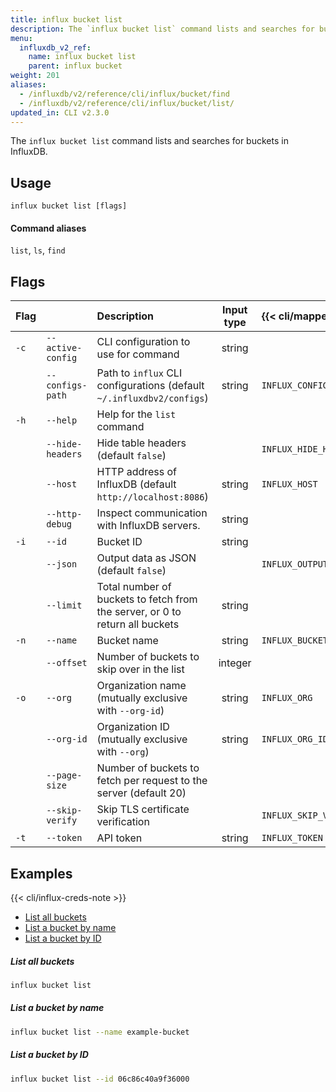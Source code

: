```yaml
---
title: influx bucket list
description: The `influx bucket list` command lists and searches for buckets in InfluxDB.
menu:
  influxdb_v2_ref:
    name: influx bucket list
    parent: influx bucket
weight: 201
aliases:
  - /influxdb/v2/reference/cli/influx/bucket/find
  - /influxdb/v2/reference/cli/influx/bucket/list/
updated_in: CLI v2.3.0
---
```


The `influx bucket list` command lists and searches for buckets in InfluxDB.

## Usage
```
influx bucket list [flags]
```

#### Command aliases
`list`, `ls`, `find`

## Flags
| Flag |                   | Description                                                                  | Input type | {{< cli/mapped >}}    |
| :--- | :---------------- | :--------------------------------------------------------------------------- | :--------: | :-------------------- |
| `-c` | `--active-config` | CLI configuration to use for command                                         |   string   |                       |
|      | `--configs-path`  | Path to `influx` CLI configurations (default `~/.influxdbv2/configs`)        |   string   | `INFLUX_CONFIGS_PATH` |
| `-h` | `--help`          | Help for the `list` command                                                  |            |                       |
|      | `--hide-headers`  | Hide table headers (default `false`)                                         |            | `INFLUX_HIDE_HEADERS` |
|      | `--host`          | HTTP address of InfluxDB (default `http://localhost:8086`)                   |   string   | `INFLUX_HOST`         |
|      | `--http-debug`    | Inspect communication with InfluxDB servers.                                 |   string   |                       |
| `-i` | `--id`            | Bucket ID                                                                    |   string   |                       |
|      | `--json`          | Output data as JSON (default `false`)                                        |            | `INFLUX_OUTPUT_JSON`  |
|      | `--limit`         | Total number of buckets to fetch from the server, or 0 to return all buckets |   string   |                       |
| `-n` | `--name`          | Bucket name                                                                  |   string   | `INFLUX_BUCKET_NAME`  |
|      | `--offset`        | Number of buckets to skip over in the list                                   |  integer   |                       |
| `-o` | `--org`           | Organization name (mutually exclusive with `--org-id`)                       |   string   | `INFLUX_ORG`          |
|      | `--org-id`        | Organization ID (mutually exclusive with `--org`)                            |   string   | `INFLUX_ORG_ID`       |
|      | `--page-size`     | Number of buckets to fetch per request to the server (default 20)            |            |                       |
|      | `--skip-verify`   | Skip TLS certificate verification                                            |            | `INFLUX_SKIP_VERIFY`  |
| `-t` | `--token`         | API token                                                                    |   string   | `INFLUX_TOKEN`        |

## Examples

{{< cli/influx-creds-note >}}

- [List all buckets](#list-all-buckets)
- [List a bucket by name](#list-a-bucket-by-name)
- [List a bucket by ID](#list-a-bucket-by-id)

##### List all buckets
```sh
influx bucket list
```

##### List a bucket by name
```sh
influx bucket list --name example-bucket
```

##### List a bucket by ID
```sh
influx bucket list --id 06c86c40a9f36000
```
